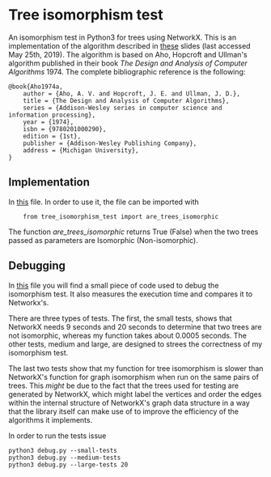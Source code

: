 # Tree isomorphism test

An isomorphism test in Python3 for trees using NetworkX. This is an implementation of the algorithm described in [these](https://logic.pdmi.ras.ru/~smal/files/smal_jass08_slides.pdf) slides (last accessed May 25th, 2019). The algorithm is based on Aho, Hopcroft and Ullman's algorithm published in their book _The Design and Analysis of Computer Algorithms_ 1974. The complete bibliographic reference is the following:

	@book{Aho1974a,
		author = {Aho, A. V. and Hopcroft, J. E. and Ullman, J. D.},
		title = {The Design and Analysis of Computer Algorithms},
		series = {Addison-Wesley series in computer science and information processing},
		year = {1974},
		isbn = {9780201000290},
		edition = {1st},
		publisher = {Addison-Wesley Publishing Company},
		address = {Michigan University},
	}

## Implementation

In [this](https://github.com/lluisalemanypuig/tree-isomorphism-test/blob/master/tree_isomorphism_test.py?ts=4) file.
In order to use it, the file can be imported with

        from tree_isomorphism_test import are_trees_isomorphic

The function _are_trees_isomorphic_ returns True (False) when the two trees passed as parameters are Isomorphic (Non-isomorphic).

## Debugging

In [this](https://github.com/lluisalemanypuig/tree-isomorphism-test/blob/master/debug.py?ts=4) file you will find a small piece of code used to debug the isomorphism test. It also measures the execution time and compares it to Networkx's.

There are three types of tests. The first, the small tests, shows that NetworkX needs 9 seconds and 20 seconds to determine that two trees are not isomorphic, whereas my function takes about 0.0005 seconds. The other tests, medium and large, are designed to strees the correctness of my isomorphism test.

The last two tests show that my function for tree isomorphism is slower than NetworkX's function for graph isomorphism when run on the same pairs of trees. This _might_ be due to the fact that the trees used for testing are generated by NetworkX, which might label the vertices and order the edges within the internal structure of NetworkX's graph data structure in a way that the library itself can make use of to improve the efficiency of the algorithms it implements.

In order to run the tests issue 

	python3 debug.py --small-tests
	python3 debug.py --medium-tests
	python3 debug.py --large-tests 20
